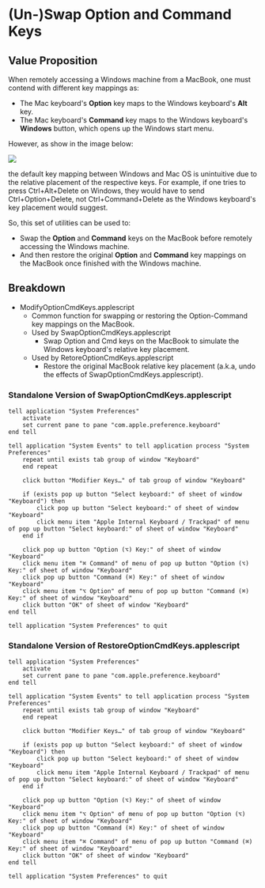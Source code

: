 # (Un-)Swap Option and Command Keys

## Value Proposition

When remotely accessing a Windows machine from a MacBook, one must contend with different key mappings as:
* The Mac keyboard's **Option** key maps to the Windows keyboard's **Alt** key.
* The Mac keyboard's **Command** key maps to the Windows keyboard's **Windows** button, which opens up the Windows start menu.

However, as show in the image below:

![](https://external-content.duckduckgo.com/iu/?u=http%3A%2F%2F2.bp.blogspot.com%2F-PA7OBHgfY9w%2FUSNLr1vujHI%2FAAAAAAAAARU%2FfKjIvT3uwZM%2Fs1600%2FWindows%2Bvs%2BMac%2BKeyboard%2BVector.jpg&f=1&nofb=1)

the default key mapping between Windows and Mac OS is unintuitive due to the relative placement of the respective keys. For example, if one tries to press Ctrl+Alt+Delete on Windows, they would have to send Ctrl+Option+Delete, not Ctrl+Command+Delete as the Windows keyboard's key placement would suggest.

So, this set of utilities can be used to:
* Swap the **Option** and **Command** keys on the MacBook before remotely accessing the Windows machine.
* And then restore the original **Option** and **Command** key mappings on the MacBook once finished with the Windows machine.

## Breakdown
* ModifyOptionCmdKeys.applescript
  * Common function for swapping or restoring the Option-Command key mappings on the MacBook.
  * Used by SwapOptionCmdKeys.applescript
    * Swap Option and Cmd keys on the MacBook to simulate the Windows keyboard's relative key placement.
  * Used by RetoreOptionCmdKeys.applescript
    * Restore the original MacBook relative key placement (a.k.a, undo the effects of SwapOptionCmdKeys.applescript).

### Standalone Version of SwapOptionCmdKeys.applescript
```
tell application "System Preferences"
    activate
    set current pane to pane "com.apple.preference.keyboard"
end tell

tell application "System Events" to tell application process "System Preferences"
    repeat until exists tab group of window "Keyboard"
    end repeat

    click button "Modifier Keys…" of tab group of window "Keyboard"

    if (exists pop up button "Select keyboard:" of sheet of window "Keyboard") then
        click pop up button "Select keyboard:" of sheet of window "Keyboard"
        click menu item "Apple Internal Keyboard / Trackpad" of menu of pop up button "Select keyboard:" of sheet of window "Keyboard"
    end if

    click pop up button "Option (⌥) Key:" of sheet of window "Keyboard"
    click menu item "⌘ Command" of menu of pop up button "Option (⌥) Key:" of sheet of window "Keyboard"
    click pop up button "Command (⌘) Key:" of sheet of window "Keyboard"
    click menu item "⌥ Option" of menu of pop up button "Command (⌘) Key:" of sheet of window "Keyboard"
    click button "OK" of sheet of window "Keyboard"
end tell

tell application "System Preferences" to quit
```

### Standalone Version of RestoreOptionCmdKeys.applescript
```
tell application "System Preferences"
    activate
    set current pane to pane "com.apple.preference.keyboard"
end tell

tell application "System Events" to tell application process "System Preferences"
    repeat until exists tab group of window "Keyboard"
    end repeat

    click button "Modifier Keys…" of tab group of window "Keyboard"

    if (exists pop up button "Select keyboard:" of sheet of window "Keyboard") then
        click pop up button "Select keyboard:" of sheet of window "Keyboard"
        click menu item "Apple Internal Keyboard / Trackpad" of menu of pop up button "Select keyboard:" of sheet of window "Keyboard"
    end if

    click pop up button "Option (⌥) Key:" of sheet of window "Keyboard"
    click menu item "⌥ Option" of menu of pop up button "Option (⌥) Key:" of sheet of window "Keyboard"
    click pop up button "Command (⌘) Key:" of sheet of window "Keyboard"
    click menu item "⌘ Command" of menu of pop up button "Command (⌘) Key:" of sheet of window "Keyboard"
    click button "OK" of sheet of window "Keyboard"
end tell

tell application "System Preferences" to quit
```

